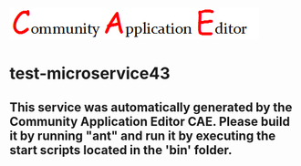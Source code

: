 ![CAE](https://github.com/cae-test/CAE-Deployment-Temp/blob/master/microservice-test-microservice43/img/logo.png)  

test-microservice43
===================


This service was automatically generated by the Community Application Editor CAE. Please build it by running "ant" and run it by executing the start scripts located in the 'bin' folder.
---------------
